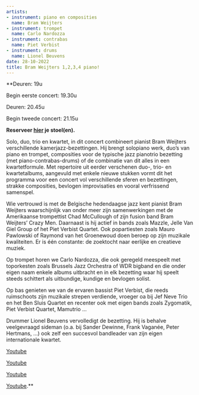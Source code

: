 ```yaml
---
artists:
- instrument: piano en composities
  name: Bram Weijters
- instrument: trompet
  name: Carlo Nardozza
- instrument: contrabas
  name: Piet Verbist
- instrument: drums
  name: Lionel Beuvens
date: 28-10-2022
title: Bram Weijters 1,2,3,4 piano!
---
```

**Deuren: 19u 

Begin eerste concert: 19.30u 

Deuren: 20.45u 

Begin tweede concert: 21.15u 

**Reserveer [hier](https://ticketshop.ticketmatic.com/mechelen/jazzzolder) je stoel(en).** 

Solo, duo, trio en kwartet, in dit concert combineert pianist Bram Weijters verschillende 
kamerjazz-bezettingen. Hij brengt solopiano werk, duo’s van piano en trompet, composities voor 
de typische jazz pianotrio bezetting (met piano-contrabas-drums) of de combinatie van dit alles 
in een kwartetformule. Met repertoire uit eerder verschenen duo-, trio- en kwartetalbums, 
aangevuld met enkele nieuwe stukken vormt dit het programma voor een concert vol verschillende 
sferen en bezettingen, strakke composities, bevlogen improvisaties en vooral verfrissend samenspel. 

Wie vertrouwd is met de Belgische hedendaagse jazz kent pianist Bram Weijters waarschijnlijk van 
onder meer zijn samenwerkingen met de Amerikaanse trompettist Chad McCullough of zijn fusion band 
Bram Weijters’ Crazy Men. Daarnaast is hij actief in bands zoals Mazzle, Jelle Van Giel Group of het 
Piet Verbist Quartet. Ook popartiesten zoals Mauro Pawlowski of Raymond van het Groenewoud doen beroep 
op zijn muzikale kwaliteiten. Er is één constante: de zoektocht naar eerlijke en creatieve muziek. 

Op trompet horen we Carlo Nardozza, die ook geregeld meespeelt met toporkesten zoals Brussels Jazz 
Orchestra of WDR bigband en die onder eigen naam enkele albums uitbracht en in elk bezetting waar 
hij speelt steeds schittert als uitbundige, kundige en bevlogen solist. 

Op bas genieten we van de ervaren bassist Piet Verbist, die reeds ruimschoots zijn muzikale strepen 
verdiende, vroeger oa bij Jef Neve Trio en het Ben Sluis Quartet en recenter ook met eigen 
bands zoals Zygomatik, Piet Verbist Quartet, Mamutrio … 

Drummer Lionel Beuvens vervolledigt de bezetting. Hij is behalve veelgevraagd sideman (o.a. bij 
Sander Dewinne, Frank Vaganée, Peter Hertmans, …) ook zelf een succesvol bandleader van zijn 
eigen internationale kwartet.

[Youtube](https://www.youtube.com/watch?v=1QEPh9rh9JY) 

[Youtube](https://www.youtube.com/watch?v=3X43i9ymbMk) 

[Youtube](https://www.youtube.com/watch?v=hVbgGmOLHCU) 

[Youtube](https://www.youtube.com/watch?v=3krTg4dUkh4).**